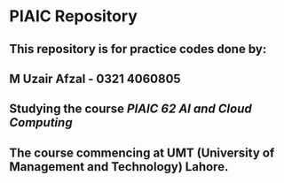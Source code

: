 # PIAIC Repository
## This repository is for practice codes done by: 
## M Uzair Afzal - 0321 4060805
## Studying the course ***PIAIC 62 AI and Cloud Computing*** 
## The course commencing at **UMT (University of Management and Technology)** Lahore.
